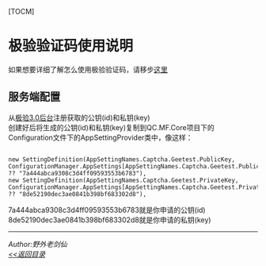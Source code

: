 ﻿[TOCM]
# 极验验证码使用说明
如果想要详细了解怎么使用极验验证码，请移步[这里](http://docs.geetest.com/)  
## 服务端配置
从[极验3.0后台](https://account.geetest.com/login)注册获取的公钥(id)和私钥(key)  
创建好后将生成的公钥(id)和私钥(key)复制到QC.MF.Core项目下的Configuration文件下的AppSettingProvider类中，像这样：
```

new SettingDefinition(AppSettingNames.Captcha.Geetest.PublicKey, ConfigurationManager.AppSettings[AppSettingNames.Captcha.Geetest.PublicKey] ?? "7a444abca9308c3d4ff09593553b6783"),
new SettingDefinition(AppSettingNames.Captcha.Geetest.PrivateKey, ConfigurationManager.AppSettings[AppSettingNames.Captcha.Geetest.PrivateKey] ?? "8de52190dec3ae0841b398bf683302d8"),
```
7a444abca9308c3d4ff09593553b6783就是你申请的公钥(id)  
8de52190dec3ae0841b398bf683302d8就是你申请的私钥(key)  

---
 *Author:野外老剑仙*   
 *[<<返回目录](/document)*